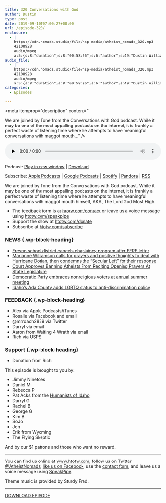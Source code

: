 ```yaml
---
title: 320 Conversations with God
author: Dustin
type: post
date: 2019-09-10T07:00:27+00:00
url: /episode-320/
enclosure:
  - |
    https://cdn.nomads.studio/file/nsp-media/atheist_nomads_320.mp3
    42108928
    audio/mpeg
    a:5:{s:8:"duration";s:8:"00:58:26";s:6:"author";s:49:"Dustin Williams, Tone from Conversations with God";s:8:"explicit";s:1:"1";s:13:"episode_title";s:22:"Conversations with God";s:10:"episode_no";s:3:"320";}
audio_file:
  - |
    https://cdn.nomads.studio/file/nsp-media/atheist_nomads_320.mp3
    42108928
    audio/mpeg
    a:5:{s:8:"duration";s:8:"00:58:26";s:6:"author";s:49:"Dustin Williams, Tone from Conversations with God";s:8:"explicit";s:1:"1";s:13:"episode_title";s:22:"Conversations with God";s:10:"episode_no";s:3:"320";}
categories:
  - Episodes

---
```

<div itemscope itemtype="http://schema.org/AudioObject">
  <meta itemprop="name" content="320 Conversations with God" />
  
  <meta itemprop="uploadDate" content="2019-09-10T01:00:27-06:00" />
  
  <meta itemprop="encodingFormat" content="audio/mpeg" />
  
  <meta itemprop="duration" content="PT58M26S" />
  
  <meta itemprop="description" content="


We are joined by Tone from the Conversations with God podcast. While it may be one of the most appalling podcasts on the internet, it is frankly a perfect waste of listening time where he attempts to have meaningful conversations with maggot mouth..." />
  
  <meta itemprop="contentUrl" content="https://dts.podtrac.com/redirect.mp3/cdn.nomads.studio/file/nsp-media/atheist_nomads_320.mp3" />
  
  <meta itemprop="contentSize" content="40.2" />
  
  <div class="powerpress_player" id="powerpress_player_8583">
    <audio class="wp-audio-shortcode" id="audio-4010-327" preload="none" style="width: 100%;" controls="controls"><source type="audio/mpeg" src="https://dts.podtrac.com/redirect.mp3/cdn.nomads.studio/file/nsp-media/atheist_nomads_320.mp3?_=327" /><a href="https://dts.podtrac.com/redirect.mp3/cdn.nomads.studio/file/nsp-media/atheist_nomads_320.mp3">https://dts.podtrac.com/redirect.mp3/cdn.nomads.studio/file/nsp-media/atheist_nomads_320.mp3</a></audio>
  </div>
</div>

<p class="powerpress_links powerpress_links_mp3">
  Podcast: <a href="https://dts.podtrac.com/redirect.mp3/cdn.nomads.studio/file/nsp-media/atheist_nomads_320.mp3" class="powerpress_link_pinw" target="_blank" title="Play in new window" onclick="return powerpress_pinw('https://htotw.com/?powerpress_pinw=4010-podcast');" rel="nofollow">Play in new window</a> | <a href="https://dts.podtrac.com/redirect.mp3/cdn.nomads.studio/file/nsp-media/atheist_nomads_320.mp3" class="powerpress_link_d" title="Download" rel="nofollow" download="atheist_nomads_320.mp3">Download</a>
</p>

<p class="powerpress_links powerpress_subscribe_links">
  Subscribe: <a href="https://podcasts.apple.com/us/podcast/humanists-take-on-the-world/id530050098?mt=2&ls=1" class="powerpress_link_subscribe powerpress_link_subscribe_itunes" target="_blank" title="Subscribe on Apple Podcasts" rel="nofollow">Apple Podcasts</a> | <a href="https://www.google.com/podcasts?feed=aHR0cDovL2F0aGVpc3Rub21hZHMubGlic3luLmNvbS9yc3M%3D" class="powerpress_link_subscribe powerpress_link_subscribe_googleplay" target="_blank" title="Subscribe on Google Podcasts" rel="nofollow">Google Podcasts</a> | <a href="https://open.spotify.com/show/3LzK2xZGike6Tc1GEMtMbr?si=LieN9SNuTpq96smuaUsH8A" class="powerpress_link_subscribe powerpress_link_subscribe_spotify" target="_blank" title="Subscribe on Spotify" rel="nofollow">Spotify</a> | <a href="https://www.pandora.com/podcast/atheist-nomads/PC:10122?corr=62071012&part=ug" class="powerpress_link_subscribe powerpress_link_subscribe_pandora" target="_blank" title="Subscribe on Pandora" rel="nofollow">Pandora</a> | <a href="https://htotw.com/feed/podcast/" class="powerpress_link_subscribe powerpress_link_subscribe_rss" target="_blank" title="Subscribe via RSS" rel="nofollow">RSS</a>
</p>

We are joined by Tone from the Conversations with God podcast. While it may be one of the most appalling podcasts on the internet, it is frankly a perfect waste of listening time where he attempts to have meaningful conversations with maggot mouth himself, AKA, The Lord God Most High.

<!--more-->

  * The feedback form is at [htotw.com/contact](https://htotw.com/contact) or leave us a voice message using <a href="https://htotw.com/speakpipe" target="_blank" rel="noopener noreferrer">htotw.com/speakpipe</a>
  * Support the show at <a href="https://htotw.com/donate" target="_blank" rel="noopener noreferrer">htotw.com/donate</a>
  * Subscribe at <a href="https://htotw.com/subscribe" target="_blank" rel="noopener noreferrer">htotw.com/subscribe</a>

### NEWS {.wp-block-heading}

  * [Fresno school district cancels chaplaincy program after FFRF letter][1]
  * [Marianne Williamson calls for prayers and positive thoughts to deal with Hurricane Dorian, then condemns the “Secular Left” for their response][2]
  * [Court Approves Banning Atheists From Reciting Opening Prayers At State Legislature][3]
  * [Democratic Party embraces nonreligious voters at annual summer meeting][4]
  * [Idaho’s Ada County adds LGBTQ status to anti-discrimination policy][5]

### FEEDBACK {.wp-block-heading}

  * Alex via Apple Podcasts/iTunes
  * Rosalie via Facebook and email
  * @mrroach2839 via Twitter
  * Darryl via email
  * Aaron from Waiting 4 Wrath via email
  * Rich via USPS

### Support {.wp-block-heading}

  * Donation from Rich

This episode is brought to you by:

  * Jimmy Ninetoes
  * Daniel M
  * Rebecca P
  * Pat Acks from the <a href="https://www.humanistsofidaho.org" target="_blank" rel="noopener noreferrer">Humanists of Idaho</a>
  * Darryl G
  * Rachel B
  * George G
  * Kim B
  * SoJo
  * Jen
  * Erik from Wyoming
  * The Flying Skeptic

And by our $1 patrons and those who want no reward.

<hr class="wp-block-separator" />

You can find us online at <a href="https://www.htotw.com/" target="_blank" rel="noopener noreferrer">www.htotw.com</a>, follow us on Twitter <a href="https://twitter.com/AtheistNomads" target="_blank" rel="noopener noreferrer">@AtheistNomads</a>, <a href="https://htotw.com/facebook" target="_blank" rel="noopener noreferrer">like us on Facebook</a>, use the [contact form](https://htotw.com/contact), and leave us a voice message using <a href="https://htotw.com/speakpipe" target="_blank" rel="noopener noreferrer">SpeakPipe</a>.

Theme music is provided by Sturdy Fred.

<hr class="wp-block-separator" />

<a href="https://dts.podtrac.com/redirect.mp3/cdn.nomads.studio/file/nsp-media/atheist_nomads_320.mp3" target="_blank" rel="noreferrer noopener" aria-label="DOWNLOAD EPISODE (opens in a new tab)">DOWNLOAD EPISODE</a>

 [1]: https://ffrf.org/news/news-releases/item/35530-fresno-district-nixes-chaplaincy-program-after-ffrf-intervenes
 [2]: https://friendlyatheist.patheos.com/2019/09/04/marianne-williamson-condemns-secularized-left-for-trashing-her-hurricane-tweet/
 [3]: https://m.huffpost.com/us/entry/us_5d6544a5e4b0641b2553d15c
 [4]: https://secular.org/2019/08/democratic-party-embraces-nonreligious-voters-at-annual-summer-meeting/
 [5]: https://www.ktvb.com/mobile/article/news/local/ada-county-adds-lgbtq-status-to-anti-discrimination-policy/277-a6751805-0bbf-4202-8a58-5e6704555df9